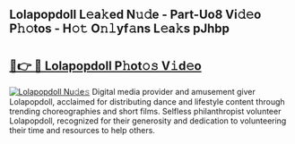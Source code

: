 ## Lolapopdoll L𝚎a𝚔ed N𝚞𝚍e - Part-Uo8 Vi𝚍𝚎o P𝚑𝚘tos - H𝚘𝚝 O𝚗𝚕yf𝚊ns L𝚎a𝚔s pJhbp

# <h2><a href="http://kf5nby.oniu.top/?m=Lolapopdoll">🔗👉 🔴 Lolapopdoll P𝚑ot𝚘𝚜 V𝚒d𝚎o</a></h2>

[![Lolapopdoll Nu𝚍e𝚜](https://i.imgur.com/0qMVB7G.gif)](http://kf5nby.oniu.top/?m=Lolapopdoll)
Digital media provider and amusement giver Lolapopdoll, acclaimed for distributing dance and lifestyle content through trending choreographies and short films. Selfless philanthropist volunteer Lolapopdoll, recognized for their generosity and dedication to volunteering their time and resources to help others.  
